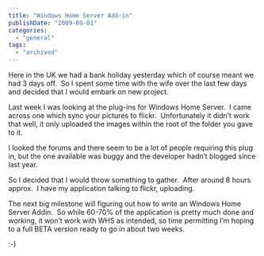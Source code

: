 ```yaml
---
title: "Windows Home Server Add-in"
publishDate: "2009-09-01"
categories: 
  - "general"
tags:
  - "archived"
---
```


Here in the UK we had a bank holiday yesterday which of course meant we had 3 days off.  So I spent some time with the wife over the last few days and decided that I would embark on new project.

Last week I was looking at the plug-ins for Windows Home Server.  I came across one which sync your pictures to flickr.  Unfortunately it didn’t work that well, it only uploaded the images within the root of the folder you gave to it.

I looked the forums and there seem to be a lot of people requiring this plug in, but the one available was buggy and the developer hadn’t blogged since last year.

So I decided that I would throw something to gather.  After around 8 hours approx.  I have my application talking to flickr, uploading.

The next big milestone will figuring out how to write an Windows Home Server Addin.  So while 60-70% of the application is pretty much done and working, it won’t work with WHS as intended, so time permitting I’m hoping to a full BETA version ready to go in about two weeks.

:-)
